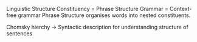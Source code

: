 Linguistic Structure
Constituency = Phrase Structure Grammar = Context-free grammar
Phrase Structure organises words into nested constituents.

Chomsky hierchy -> Syntactic description for understanding structure of sentences
